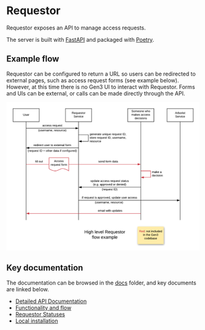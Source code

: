 # Requestor

Requestor exposes an API to manage access requests.

The server is built with [FastAPI](https://fastapi.tiangolo.com/) and packaged with [Poetry](https://poetry.eustace.io/).

## Example flow

Requestor can be configured to return a URL so users can be redirected to external pages, such as access request forms (see example below). However, at this time there is no Gen3 UI to interact with Requestor. Forms and UIs can be external, or calls can be made directly through the API.

![Requestor example flow](docs/img/requestor_example_flow.png)

## Key documentation

The documentation can be browsed in the [docs](docs) folder, and key documents are linked below.

* [Detailed API Documentation](http://petstore.swagger.io/?url=https://raw.githubusercontent.com/uc-cdis/requestor/master/docs/openapi.yaml)
* [Functionality and flow](docs/functionality_and_flow.md)
* [Requestor Statuses](docs/statuses.md)
* [Local installation](docs/local_installation.md)
